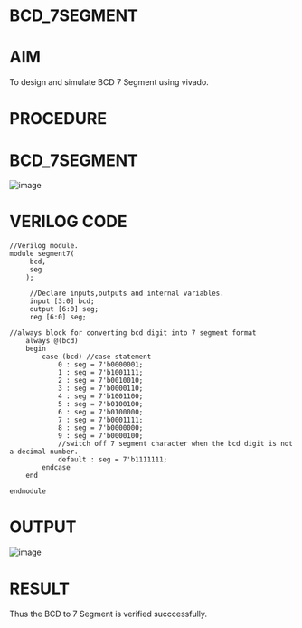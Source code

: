 
# BCD_7SEGMENT
# AIM
To design and simulate BCD 7 Segment using vivado.
# PROCEDURE

# BCD_7SEGMENT
![image](https://github.com/RESMIRNAIR/BCD_7SEGMENT/assets/154305926/804ab8db-8637-45ac-b10f-80e77d818d61)
# VERILOG CODE
~~~
//Verilog module.
module segment7(
     bcd,
     seg
    );
     
     //Declare inputs,outputs and internal variables.
     input [3:0] bcd;
     output [6:0] seg;
     reg [6:0] seg;

//always block for converting bcd digit into 7 segment format
    always @(bcd)
    begin
        case (bcd) //case statement
            0 : seg = 7'b0000001;
            1 : seg = 7'b1001111;
            2 : seg = 7'b0010010;
            3 : seg = 7'b0000110;
            4 : seg = 7'b1001100;
            5 : seg = 7'b0100100;
            6 : seg = 7'b0100000;
            7 : seg = 7'b0001111;
            8 : seg = 7'b0000000;
            9 : seg = 7'b0000100;
            //switch off 7 segment character when the bcd digit is not a decimal number.
            default : seg = 7'b1111111; 
        endcase
    end
    
endmodule
~~~
# OUTPUT
![image](https://github.com/DhivyadharshiniSS/BCD_7SEGMENT/assets/166376977/49e79e74-ccfb-4e68-8217-58ef79299862)
# RESULT
Thus the BCD to 7 Segment is verified succcessfully.
